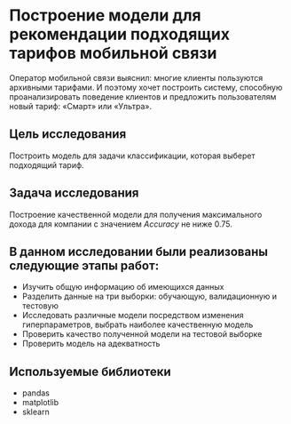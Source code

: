 # Построение модели для рекомендации подходящих тарифов мобильной связи

Оператор мобильной связи выяснил: многие клиенты пользуются архивными тарифами. И поэтому хочет построить систему, способную проанализировать поведение клиентов и предложить пользователям новый тариф: «Смарт» или «Ультра».

## Цель исследования

Построить модель для задачи классификации, которая выберет подходящий тариф.

## Задача исследования

Построение качественной модели для получения максимального дохода для компании с значением *Accuracy* не ниже 0.75.

## В данном исследовании были реализованы следующие этапы работ:

- Изучить общую информацию об имеющихся данных
- Разделить данные на три выборки: обучающую, валидационную и тестовую
- Исследовать различные модели посредством изменения гиперпараметров, выбрать наиболее качественную модель
- Проверить качество полученной модели на тестовой выборке
- Проверить модель на адекватность

## Используемые библиотеки

- pandas
- matplotlib
- sklearn
